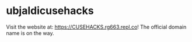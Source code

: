 # ubjaldicusehacks

Visit the website at: https://CUSEHACKS.rg663.repl.co! The official domain name is on the way.
